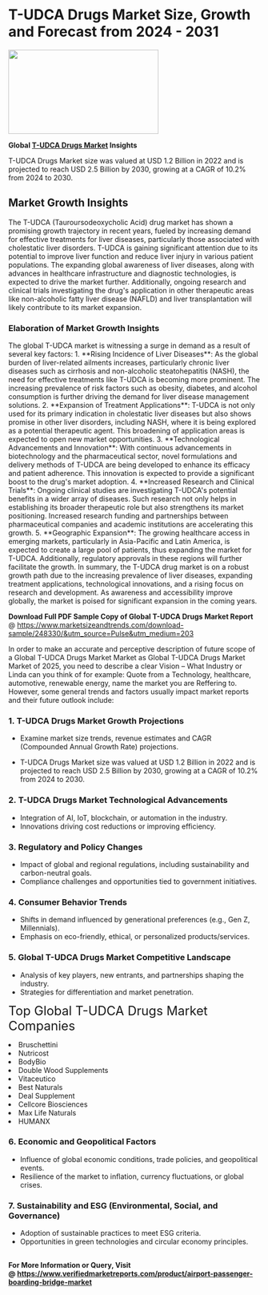 <H1>T-UDCA Drugs Market Size, Growth and Forecast from 2024 - 2031</H1><img class="aligncenter size-medium wp-image-584254" src="https://thirdeyenews.in/wp-content/uploads/2024/09/Global-Market-Research-300x168.jpeg" alt="" width="300" height="168" /><p><strong>Global&nbsp;<a href="https://www.marketsizeandtrends.com/download-sample/248330/&amp;utm_source=Pulse&amp;utm_medium=203">T-UDCA Drugs Market</a> Insights</strong></p><p>T-UDCA Drugs Market size was valued at USD 1.2 Billion in 2022 and is projected to reach USD 2.5 Billion by 2030, growing at a CAGR of 10.2% from 2024 to 2030.</p><p><h2>Market Growth Insights</h2> The T-UDCA (Tauroursodeoxycholic Acid) drug market has shown a promising growth trajectory in recent years, fueled by increasing demand for effective treatments for liver diseases, particularly those associated with cholestatic liver disorders. T-UDCA is gaining significant attention due to its potential to improve liver function and reduce liver injury in various patient populations. The expanding global awareness of liver diseases, along with advances in healthcare infrastructure and diagnostic technologies, is expected to drive the market further. Additionally, ongoing research and clinical trials investigating the drug's application in other therapeutic areas like non-alcoholic fatty liver disease (NAFLD) and liver transplantation will likely contribute to its market expansion. <h3>Elaboration of Market Growth Insights</h3> The global T-UDCA market is witnessing a surge in demand as a result of several key factors: 1. **Rising Incidence of Liver Diseases**: As the global burden of liver-related ailments increases, particularly chronic liver diseases such as cirrhosis and non-alcoholic steatohepatitis (NASH), the need for effective treatments like T-UDCA is becoming more prominent. The increasing prevalence of risk factors such as obesity, diabetes, and alcohol consumption is further driving the demand for liver disease management solutions. 2. **Expansion of Treatment Applications**: T-UDCA is not only used for its primary indication in cholestatic liver diseases but also shows promise in other liver disorders, including NASH, where it is being explored as a potential therapeutic agent. This broadening of application areas is expected to open new market opportunities. 3. **Technological Advancements and Innovation**: With continuous advancements in biotechnology and the pharmaceutical sector, novel formulations and delivery methods of T-UDCA are being developed to enhance its efficacy and patient adherence. This innovation is expected to provide a significant boost to the drug's market adoption. 4. **Increased Research and Clinical Trials**: Ongoing clinical studies are investigating T-UDCA's potential benefits in a wider array of diseases. Such research not only helps in establishing its broader therapeutic role but also strengthens its market positioning. Increased research funding and partnerships between pharmaceutical companies and academic institutions are accelerating this growth. 5. **Geographic Expansion**: The growing healthcare access in emerging markets, particularly in Asia-Pacific and Latin America, is expected to create a large pool of patients, thus expanding the market for T-UDCA. Additionally, regulatory approvals in these regions will further facilitate the growth. In summary, the T-UDCA drug market is on a robust growth path due to the increasing prevalence of liver diseases, expanding treatment applications, technological innovations, and a rising focus on research and development. As awareness and accessibility improve globally, the market is poised for significant expansion in the coming years. </p><p><span class=""><strong>Download Full PDF Sample Copy of Global T-UDCA Drugs Market Report</strong> @ <a href="https://www.marketsizeandtrends.com/download-sample/248330/&amp;utm_source=Pulse&amp;utm_medium=203" target="_blank">https://www.marketsizeandtrends.com/download-sample/248330/&amp;utm_source=Pulse&amp;utm_medium=203</a></span></p><p>In order to make an accurate and perceptive description of future scope of a Global&nbsp;T-UDCA Drugs Market Market as Global&nbsp;T-UDCA Drugs Market Market of 2025, you need to describe a clear Vision &ndash; What Industry or Linda can you think of for example: Quote from a Technology, healthcare, automotive, renewable energy, name the market you are Reffering to. However, some general trends and factors usually impact market reports and their future outlook include:</p><h3>1.&nbsp;<strong>T-UDCA Drugs Market Growth Projections</strong></h3><ul><li>Examine market size trends, revenue estimates and CAGR (Compounded Annual Growth Rate) projections.</li><li><p>T-UDCA Drugs Market size was valued at USD 1.2 Billion in 2022 and is projected to reach USD 2.5 Billion by 2030, growing at a CAGR of 10.2% from 2024 to 2030.</p></li></ul><h3>2.&nbsp;<strong>T-UDCA Drugs Market Technological Advancements</strong></h3><ul><li>Integration of AI, IoT, blockchain, or automation in the industry.</li><li>Innovations driving cost reductions or improving efficiency.</li></ul><h3>3.&nbsp;<strong>Regulatory and Policy Changes</strong></h3><ul><li>Impact of global and regional regulations, including sustainability and carbon-neutral goals.</li><li>Compliance challenges and opportunities tied to government initiatives.</li></ul><h3>4.&nbsp;<strong>Consumer Behavior Trends</strong></h3><ul><li>Shifts in demand influenced by generational preferences (e.g., Gen Z, Millennials).</li><li>Emphasis on eco-friendly, ethical, or personalized products/services.</li></ul><h3>5.&nbsp;<strong>Global T-UDCA Drugs Market Competitive Landscape</strong></h3><ul><li>Analysis of key players, new entrants, and partnerships shaping the industry.</li><li>Strategies for differentiation and market penetration.</li></ul><p data-pm-slice="1 1 []"><span style="color: inherit; font-family: inherit; font-size: 25px;">Top Global T-UDCA Drugs Market Companies</span></p><div class="" data-test-id=""><p><li>Bruschettini</li><li> Nutricost</li><li> BodyBio</li><li> Double Wood Supplements</li><li> Vitaceutico</li><li> Best Naturals</li><li> Deal Supplement</li><li> Cellcore Biosciences</li><li> Max Life Naturals</li><li> HUMANX</li></p></div><h3>6.&nbsp;<strong>Economic and Geopolitical Factors</strong></h3><ul><li>Influence of global economic conditions, trade policies, and geopolitical events.</li><li>Resilience of the market to inflation, currency fluctuations, or global crises.</li></ul><h3>7.&nbsp;<strong>Sustainability and ESG (Environmental, Social, and Governance)</strong></h3><ul><li>Adoption of sustainable practices to meet ESG criteria.</li><li>Opportunities in green technologies and circular economy principles.</li></ul><h2><strong style="font-size: 14px;">For More Information or Query, Visit @&nbsp;</strong><a style="background-color: #ffffff; font-size: 14px;" href="https://www.marketsizeandtrends.com/report/t-udca-drugs-market/" target="_blank">https://www.verifiedmarketreports.com/product/airport-passenger-boarding-bridge-market</a></h2>
